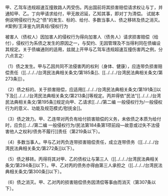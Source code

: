 甲、乙驾车违规超速互撞致路人丙受伤。丙出国前将其损害赔偿请求权让与丁，并通知甲、乙。丁向甲请求给付，甲无故迟延，乙知其事，即对丁为清偿。
试就本例说明侵权行为之"债"的发生、标的、给付、多数当事人、债之移转及债之消灭。
#案例/王泽鉴九阴真经/侵权行为

被害人（债权人）因加害人的侵权行为得向加害人（债务人）请求损害赔偿（给付），侵权行为系债之发生的原因之一，与契约、无因管理及不当得利同在债编设其规定。关于债编通则的适用，兹就上开甲与乙驾车违规超速互撞伤害丙之例，分六点言之∶

（1）债之发生。甲与乙因共同不法侵害丙的权利（身体、健康），应连带负损害赔偿责任（[[../../../台湾民法典相关条文/第185条]]、[[../../../台湾民法典相关条文/第273条]]）。

（2）债之标的。关于损害赔偿，应适用[[../../../台湾民法典相关条文/第191条]]以下及[[../../../台湾民法典相关条文/第213条]]等规定。丙并得依"民法"[[../../../台湾民法典相关条文/第195条]]规定向甲、乙请求[[../../第二编 一般侵权行为/一般侵权行为的意义、功能及规范模式/慰抚金]]。

（3）债之效力。甲、乙连带对丙负有给付损害赔偿的义务，未依债之本质为给付时，应负[[../../第二编 一般侵权行为/民法第184条第1项前段—故意或过失不法侵害他人之权利/债务不履行]]责任（第219条以下）。

（4）多数当事人。甲与乙对丙负连带损害赔偿责任，成立连带债务（[[../../../台湾民法典相关条文/第272条]]以下）。

（5）债之移转。丙得将其对甲、乙的债权让与第三人（[[../../../台湾民法典相关条文/第294条]]以下）。甲、乙对丙的债务亦得由第三人承担之（[[../../../台湾民法典相关条文/第300条]]以下）。

（6）债之消灭。甲、乙对丙的损害赔偿债务因清偿等事由而消灭（第307条以下）。